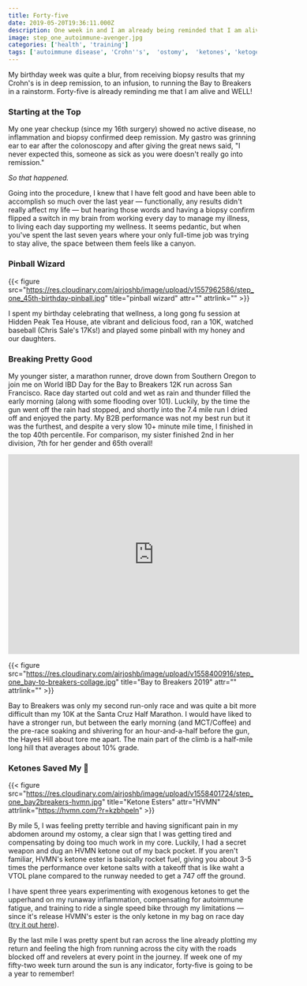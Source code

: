 ```yaml
---
title: Forty-five
date: 2019-05-20T19:36:11.000Z
description: One week in and I am already being reminded that I am alive and WELL!
image: step_one_autoimmune-avenger.jpg
categories: ['health', 'training']
tags: ['autoimmune disease', 'Crohn''s',  'ostomy',  'ketones', 'ketogenic']
---
```

My birthday week was quite a blur, from receiving biopsy results that my Crohn's is in deep remission, to an infusion, to running the Bay to Breakers in a rainstorm. Forty-five is already reminding me that I am alive and WELL!

### Starting at the Top
My one year checkup (since my 16th surgery) showed no active disease, no inflammation and biopsy confirmed deep remission. My gastro was grinning ear to ear after the colonoscopy and after giving the great news said, "I never expected this, someone as sick as you were doesn't really go into remission."

*So that happened.*

Going into the procedure, I knew that I have felt good and have been able to accomplish so much over the last year — functionally, any results didn't really affect my life — but hearing those words and having a biopsy confirm flipped a switch in my brain from working every day to manage my illness, to living each day supporting my wellness. It seems pedantic, but when you've spent the last seven years where your only full-time job was trying to stay alive, the space between them feels like a canyon.

### Pinball Wizard

{{< figure src="https://res.cloudinary.com/airjoshb/image/upload/v1557962586/step_one_45th-birthday-pinball.jpg" title="pinball wizard" attr="" attrlink="" >}}

I spent my birthday celebrating that wellness, a long gong fu session at Hidden Peak Tea House, ate vibrant and delicious food, ran a 10K, watched baseball (Chris Sale's 17Ks!) and played some pinball with my honey and our daughters.

### Breaking Pretty Good

My younger sister, a marathon runner, drove down from Southern Oregon to join me on World IBD Day for the Bay to Breakers 12K run across San Francisco. Race day started out cold and wet as rain and thunder filled the early morning (along with some flooding over 101). Luckily, by the time the gun went off the rain had stopped, and shortly into the 7.4 mile run I dried off and enjoyed the party. My B2B performance was not my best run but it was the furthest, and despite a very slow 10+ minute mile time, I finished in the top 40th percentile. For comparison, my sister finished 2nd in her division, 7th for her gender and 65th overall!

<iframe height='405' width='590' frameborder='0' allowtransparency='true' scrolling='no' src='https://www.strava.com/activities/2380893285/embed/e4fb123dd307fbea9c99182ee36cc11632057376'></iframe>

{{< figure src="https://res.cloudinary.com/airjoshb/image/upload/v1558400916/step_one_bay-to-breakers-collage.jpg" title="Bay to Breakers 2019" attr="" attrlink="" >}}

Bay to Breakers was only my second run-only race and was quite a bit more difficult than my 10K at the Santa Cruz Half Marathon. I would have liked to have a stronger run, but between the early morning (and MCT/Coffee) and the pre-race soaking and shivering for an hour-and-a-half before the gun, the Hayes Hill about tore me apart. The main part of the climb is a half-mile long hill that averages about 10% grade. 


### Ketones Saved My  🥓

{{< figure src="https://res.cloudinary.com/airjoshb/image/upload/v1558401724/step_one_bay2breakers-hvmn.jpg" title="Ketone Esters" attr="HVMN" attrlink="https://hvmn.com/?r=kzbhpeln" >}}

By mile 5, I was feeling pretty terrible and having significant pain in my abdomen around my ostomy, a clear sign that I was getting tired and compensating by doing too much work in my core. Luckily, I had a secret weapon and dug an HVMN ketone out of my back pocket. If you aren't familiar, HVMN's ketone ester is basically rocket fuel, giving you about 3-5 times the performance over ketone salts with a takeoff that is like waht a VTOL plane compared to the runway needed to get a 747 off the ground. 

I have spent three years experimenting with exogenous ketones to get the upperhand on my runaway inflammation, compensating for autoimmune fatigue, and training to ride a single speed bike through my limitations — since it's release HVMN's ester is the only ketone in my bag on race day ([try it out here](https://hvmn.com/?r=kzbhpeln)).

By the last mile I was pretty spent but ran across the line already plotting my return and feeling the high from running across the city with the roads blocked off and revelers at every point in the journey. If week one of my fifty-two week turn around the sun is any indicator, forty-five is going to be a year to remember!
